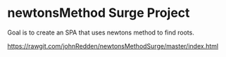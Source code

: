 # newtonsMethod Surge Project

Goal is to create an SPA that uses newtons method to find roots.

https://rawgit.com/johnRedden/newtonsMethodSurge/master/index.html






